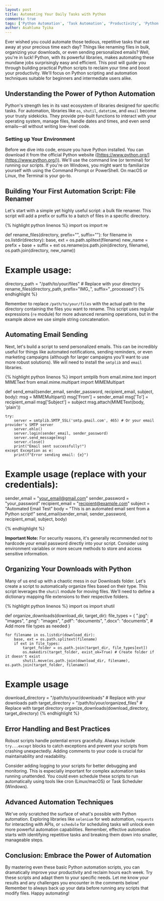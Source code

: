 ```yaml
---
layout: post
title: Automating Your Daily Tasks with Python
comments: true
tags: ['Python Automation', 'Task Automation', 'Productivity', 'Python Scripting']
author: Asahluma Tyika
---
```


Ever wished you could automate those tedious, repetitive tasks that eat away at your precious time each day?  Things like renaming files in bulk, organizing your downloads, or even sending personalized emails?  Well, you're in luck!  Python, with its powerful libraries, makes automating these mundane jobs surprisingly easy and efficient.  This post will guide you through building practical Python scripts to reclaim your time and boost your productivity.  We'll focus on Python scripting and automation techniques suitable for beginners and intermediate users alike.

##  Understanding the Power of Python Automation

Python's strength lies in its vast ecosystem of libraries designed for specific tasks.  For automation, libraries like `os`, `shutil`, `datetime`, and `email` become your trusty sidekicks. They provide pre-built functions to interact with your operating system, manage files, handle dates and times, and even send emails—all without writing low-level code.


### Setting up Your Environment

Before we dive into code, ensure you have Python installed. You can download it from the official Python website ([https://www.python.org/](https://www.python.org/)).  We'll use the command line (or terminal) for running our scripts. If you're on Windows, you might want to familiarize yourself with using the Command Prompt or PowerShell. On macOS or Linux, the Terminal is your go-to.


## Building Your First Automation Script: File Renamer

Let's start with a simple yet highly useful script: a bulk file renamer. This script will add a prefix or suffix to a batch of files in a specific directory.

{% highlight python linenos %}
import os
import re

def rename_files(directory, prefix="", suffix=""):
    for filename in os.listdir(directory):
        base, ext = os.path.splitext(filename)
        new_name = prefix + base + suffix + ext
        os.rename(os.path.join(directory, filename), os.path.join(directory, new_name))

# Example usage:
directory_path = "/path/to/your/files" # Replace with your directory
rename_files(directory_path, prefix="IMG_", suffix="_processed") 
{% endhighlight %}

Remember to replace `/path/to/your/files` with the actual path to the directory containing the files you want to rename. This script uses regular expressions (`re` module) for more advanced renaming operations, but in the example above we use simple string concatenation.


## Automating Email Sending

Next, let's build a script to send personalized emails. This can be incredibly useful for things like automated notifications, sending reminders, or even marketing campaigns (although for larger campaigns you'll want to use more robust solutions). We will need to install the `smtplib` and `email` libraries.


{% highlight python linenos %}
import smtplib
from email.mime.text import MIMEText
from email.mime.multipart import MIMEMultipart

def send_email(sender_email, sender_password, recipient_email, subject, body):
    msg = MIMEMultipart()
    msg['From'] = sender_email
    msg['To'] = recipient_email
    msg['Subject'] = subject
    msg.attach(MIMEText(body, 'plain'))

    try:
        server = smtplib.SMTP_SSL('smtp.gmail.com', 465) # Or your email provider's SMTP server
        server.ehlo()
        server.login(sender_email, sender_password)
        server.send_message(msg)
        server.close()
        print("Email sent successfully!")
    except Exception as e:
        print(f"Error sending email: {e}")

# Example usage (replace with your credentials):
sender_email = "your_email@gmail.com"
sender_password = "your_password"
recipient_email = "recipient@example.com"
subject = "Automated Email Test"
body = "This is an automated email sent from a Python script!"
send_email(sender_email, sender_password, recipient_email, subject, body)

{% endhighlight %}

**Important Note:**  For security reasons, it's generally recommended *not* to hardcode your email password directly into your script. Consider using environment variables or more secure methods to store and access sensitive information.


##  Organizing Your Downloads with Python

Many of us end up with a chaotic mess in our Downloads folder.  Let's create a script to automatically organize files based on their type. This script leverages the `shutil` module for moving files.  We'll need to define a dictionary mapping file extensions to their respective folders.


{% highlight python linenos %}
import os
import shutil

def organize_downloads(download_dir, target_dir):
    file_types = {
        ".jpg": "images",
        ".png": "images",
        ".pdf": "documents",
        ".docx": "documents",
        # Add more file types as needed
    }
    
    for filename in os.listdir(download_dir):
        base, ext = os.path.splitext(filename)
        if ext in file_types:
            target_folder = os.path.join(target_dir, file_types[ext])
            os.makedirs(target_folder, exist_ok=True) # Create folder if it doesn't exist
            shutil.move(os.path.join(download_dir, filename), os.path.join(target_folder, filename))

# Example usage
download_directory = "/path/to/your/downloads" # Replace with your downloads path
target_directory = "/path/to/your/organized_files" # Replace with target directory
organize_downloads(download_directory, target_directory)
{% endhighlight %}


##  Error Handling and Best Practices


Robust scripts handle potential errors gracefully.  Always include `try...except` blocks to catch exceptions and prevent your scripts from crashing unexpectedly.  Adding comments to your code is crucial for maintainability and readability.

Consider adding logging to your scripts for better debugging and monitoring.  This is especially important for complex automation tasks running unattended.  You could even schedule these scripts to run automatically using tools like cron (Linux/macOS) or Task Scheduler (Windows).

##  Advanced Automation Techniques


We've only scratched the surface of what's possible with Python automation.  Exploring libraries like `selenium` for web automation, `requests` for interacting with APIs, or `schedule` for scheduling tasks will unlock even more powerful automation capabilities.  Remember, effective automation starts with identifying repetitive tasks and breaking them down into smaller, manageable steps.


## Conclusion:  Embrace the Power of Automation

By mastering even these basic Python automation scripts, you can dramatically improve your productivity and reclaim hours each week. Try these scripts and adapt them to your specific needs.  Let me know your results and any challenges you encounter in the comments below! Remember to always back up your data before running any scripts that modify files.  Happy automating!
